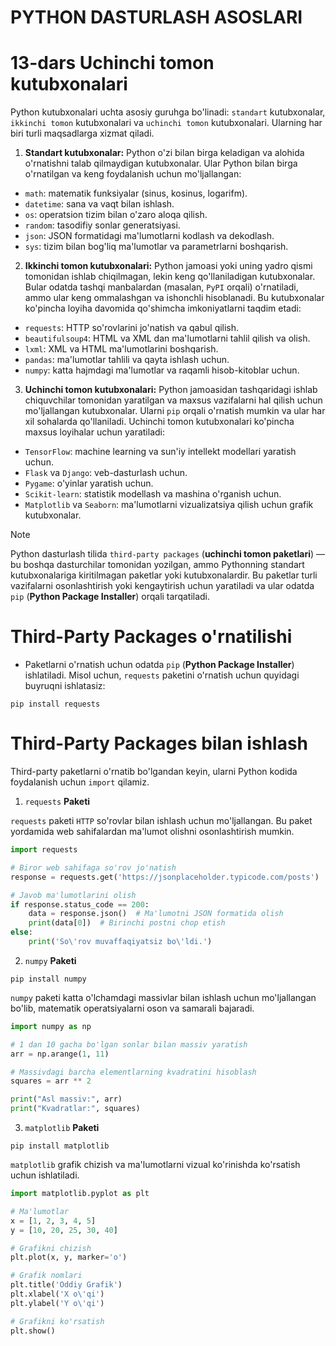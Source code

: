 # PYTHON DASTURLASH ASOSLARI

# 13-dars Uchinchi tomon kutubxonalari

Python kutubxonalari uchta asosiy guruhga bo'linadi: `standart` kutubxonalar, `ikkinchi tomon` kutubxonalari va `uchinchi tomon` kutubxonalari. Ularning har biri turli maqsadlarga xizmat qiladi.


1. **Standart kutubxonalar:**
Python o'zi bilan birga keladigan va alohida o'rnatishni talab qilmaydigan kutubxonalar. Ular Python bilan birga o'rnatilgan va keng foydalanish uchun mo'ljallangan:
- `math`: matematik funksiyalar (sinus, kosinus, logarifm).
- `datetime`: sana va vaqt bilan ishlash.
- `os`: operatsion tizim bilan o'zaro aloqa qilish.
- `random`: tasodifiy sonlar generatsiyasi.
- `json`: JSON formatidagi ma'lumotlarni kodlash va dekodlash.
- `sys`: tizim bilan bog'liq ma'lumotlar va parametrlarni boshqarish.

2. **Ikkinchi tomon kutubxonalari:**
Python jamoasi yoki uning yadro qismi tomonidan ishlab chiqilmagan, lekin keng qo'llaniladigan kutubxonalar. Bular odatda tashqi manbalardan (masalan, `PyPI` orqali) o'rnatiladi, ammo ular keng ommalashgan va ishonchli hisoblanadi. Bu kutubxonalar ko'pincha loyiha davomida qo'shimcha imkoniyatlarni taqdim etadi:
- `requests`: HTTP so'rovlarini jo'natish va qabul qilish.
- `beautifulsoup4`: HTML va XML dan ma'lumotlarni tahlil qilish va olish.
- `lxml`: XML va HTML ma'lumotlarini boshqarish.
- `pandas`: ma'lumotlar tahlili va qayta ishlash uchun.
- `numpy`: katta hajmdagi ma'lumotlar va raqamli hisob-kitoblar uchun.

3. **Uchinchi tomon kutubxonalari:**
Python jamoasidan tashqaridagi ishlab chiquvchilar tomonidan yaratilgan va maxsus vazifalarni hal qilish uchun mo'ljallangan kutubxonalar. Ularni `pip` orqali o'rnatish mumkin va ular har xil sohalarda qo'llaniladi. Uchinchi tomon kutubxonalari ko'pincha maxsus loyihalar uchun yaratiladi:
- `TensorFlow`: machine learning va sun'iy intellekt modellari yaratish uchun.
- `Flask` va `Django`: veb-dasturlash uchun.
- `Pygame`: o'yinlar yaratish uchun.
- `Scikit-learn`: statistik modellash va mashina o'rganish uchun.
- `Matplotlib` va `Seaborn`: ma'lumotlarni vizualizatsiya qilish uchun grafik kutubxonalar.


> [!NOTE]
> Python dasturlash tilida `third-party packages` (**uchinchi tomon paketlari**) — bu boshqa dasturchilar tomonidan yozilgan, ammo Pythonning standart kutubxonalariga kiritilmagan paketlar yoki kutubxonalardir. Bu paketlar turli vazifalarni osonlashtirish yoki kengaytirish uchun yaratiladi va ular odatda `pip` (**Python Package Installer**) orqali tarqatiladi.

# Third-Party Packages o'rnatilishi

- Paketlarni o'rnatish uchun odatda `pip` (**Python Package Installer**) ishlatiladi. Misol uchun, `requests` paketini o'rnatish uchun quyidagi buyruqni ishlatasiz:

```shell
pip install requests
```

# Third-Party Packages bilan ishlash

Third-party paketlarni o'rnatib bo'lgandan keyin, ularni Python kodida foydalanish uchun `import` qilamiz.

1. `requests` **Paketi**

`requests` paketi `HTTP` so'rovlar bilan ishlash uchun mo'ljallangan. Bu paket yordamida web sahifalardan ma'lumot olishni osonlashtirish mumkin.

```Python
import requests

# Biror web sahifaga so'rov jo'natish
response = requests.get('https://jsonplaceholder.typicode.com/posts')

# Javob ma'lumotlarini olish
if response.status_code == 200:
    data = response.json()  # Ma'lumotni JSON formatida olish
    print(data[0])  # Birinchi postni chop etish
else:
    print('So\'rov muvaffaqiyatsiz bo\'ldi.')
```

2. `numpy` **Paketi**

```shell
pip install numpy
```

`numpy` paketi katta o'lchamdagi massivlar bilan ishlash uchun mo'ljallangan bo'lib, matematik operatsiyalarni oson va samarali bajaradi.

```Python
import numpy as np

# 1 dan 10 gacha bo'lgan sonlar bilan massiv yaratish
arr = np.arange(1, 11)

# Massivdagi barcha elementlarning kvadratini hisoblash
squares = arr ** 2

print("Asl massiv:", arr)
print("Kvadratlar:", squares)
```

3. `matplotlib` **Paketi**

```shell
pip install matplotlib
```

`matplotlib` grafik chizish va ma'lumotlarni vizual ko'rinishda ko'rsatish uchun ishlatiladi.

```python
import matplotlib.pyplot as plt

# Ma'lumotlar
x = [1, 2, 3, 4, 5]
y = [10, 20, 25, 30, 40]

# Grafikni chizish
plt.plot(x, y, marker='o')

# Grafik nomlari
plt.title('Oddiy Grafik')
plt.xlabel('X o\'qi')
plt.ylabel('Y o\'qi')

# Grafikni ko'rsatish
plt.show()
```